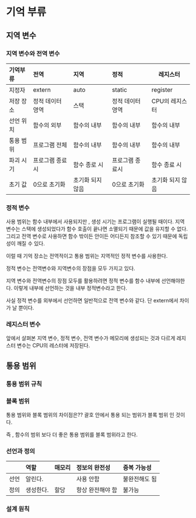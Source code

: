 # 기억 부류

## 지역 변수

### 지역 변수와 전역 변수

|기억부류|전역|지역|정적|레지스터
|:---|:---|:---|:----|-----|
|지정자|extern|auto|static | register
|저장 장소|정적 데이터 영역|스택 | 정적 데이터 영역 | CPU의 레지스터
|선언 위치 | 함수의 외부 | 함수의 내부 | 함수의 내부 | 함수의 내부
|통용 범위 | 프로그램 전체 | 함수의 내부 | 함수의 내부 | 함수의 내부
|파괴 시기 | 프로그램 종료시 | 함수 종로 시| 프로그램 종료시 | 함수 종료 시|
|초기 값 | 0으로 초기화 | 초기화 되지 않음 | 0으로 초기화 | 초기화 되지 않음


### 정적 변수

사용 범위는 함수 내부에서 사용되지만 , 생성 시기는 프로그램이 실행될 때이다. 지역 변수는 스택에 생성되었다가 함수 호출이 끝나면 소멸되기 때문에 값을 유지할 수 없다. 그리고 전역 변수로 사용하면 함수 밖이든
안이든 어디든지 참조할 수 있기 때문에 독립성이 깨질 수 있다.

이럴 때 기억 장소는 전역적이고 통용 범위는 지역적인 정적 변수를 사용한다.

정적 변수는 전역변수와 지역변수의 장점을 모두 가지고 있다.

지역 변수와 전역변수의 장점 모두를 활용하려면 정적 변수를 함수 내부에 선언해야한다. 이렇게 내부에 선언하는 것을 내부 정적변수라고 한다.

사실 정적 변수를 외부에서 선언하면 일반적으로 전역 변수와 같다. 단 extern에서 차이가 날 뿐이다.

### 레지스터 변수

앞에서 살펴본 지역 변수, 정적 변수, 전역 변수가 메모리에 생성되는 것과 다르게 레지스터 변수는 CPU의 레스터에 저장된다.

## 통용 범위

### 통용 범위 규칙

### 블록 범위

통용 범위와 블록 범위의 차이점은??
괄호 안에서 통용 되는 범위가 블록 범위 인 것이다.

즉 , 함수의 범위 보다 더 좋은 통용 범위를 블록 범위라고 한다.

### 선언과 정의

| | 역할 | 매모리 | 정보의 완전성 | 중복 가능성
|:---|:----|:-----|:------|:----
|선언 | 알린다. || 사용 안함 | 불완전해도 됨 | 가능
| 정의 | 생성한다. | 할당 | 항상 완전해야 함 | 불가능

### 설계 원칙



